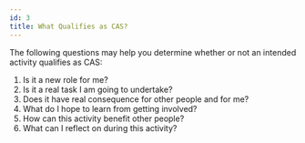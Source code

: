 ```yaml
---
id: 3
title: What Qualifies as CAS?
---
```


The following questions may help you determine whether or not an intended activity qualifies as CAS:
 
1. Is it a new role for me?
2. Is it a real task I am going to undertake?
3. Does it have real consequence for other people and for me?
4. What do I hope to learn from getting involved?
5. How can this activity benefit other people?
6. What can I reflect on during this activity?
